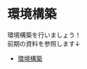 # 環境構築

環境構築を行いましょう！  
前期の資料を参照します↓

- [環境構築](http://eraser5h.github.io/web-tutorial-document/docs/practical-programming/%E5%89%8D%E6%9C%9F/lec01/environment)

